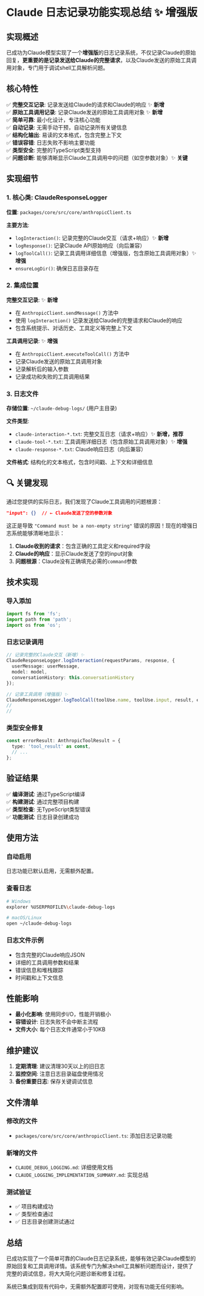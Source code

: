 # Claude 日志记录功能实现总结 ✨ 增强版

## 实现概述

已成功为Claude模型实现了一个**增强版**的日志记录系统，不仅记录Claude的原始回复，**更重要的是记录发送给Claude的完整请求**，以及Claude发送的原始工具调用对象，专门用于调试shell工具解析问题。

## 核心特性

✅ **完整交互记录**: 记录发送给Claude的请求和Claude的响应 ✨ **新增**  
✅ **原始工具调用记录**: 记录Claude发送的原始工具调用对象 ✨ **新增**  
✅ **简单可靠**: 最小化设计，专注核心功能  
✅ **自动记录**: 无需手动干预，自动记录所有关键信息  
✅ **结构化输出**: 易读的文本格式，包含完整上下文  
✅ **错误容错**: 日志失败不影响主要功能  
✅ **类型安全**: 完整的TypeScript类型支持  
✅ **问题诊断**: 能够清晰显示Claude工具调用中的问题（如空参数对象）✨ **关键**  

## 实现细节

### 1. 核心类: ClaudeResponseLogger

**位置**: `packages/core/src/core/anthropicClient.ts`

**主要方法**:
- `logInteraction()`: 记录完整的Claude交互（请求+响应）✨ **新增**
- `logResponse()`: 记录Claude API原始响应（向后兼容）
- `logToolCall()`: 记录工具调用详细信息（增强版，包含原始工具调用对象）✨ **增强**
- `ensureLogDir()`: 确保日志目录存在

### 2. 集成位置

**完整交互记录**: ✨ **新增**
- 在 `AnthropicClient.sendMessage()` 方法中
- 使用 `logInteraction()` 记录发送给Claude的完整请求和Claude的响应
- 包含系统提示、对话历史、工具定义等完整上下文

**工具调用记录**: ✨ **增强**
- 在 `AnthropicClient.executeToolCall()` 方法中  
- 记录Claude发送的原始工具调用对象
- 记录解析后的输入参数
- 记录成功和失败的工具调用结果

### 3. 日志文件

**存储位置**: `~/claude-debug-logs/` (用户主目录)

**文件类型**:
- `claude-interaction-*.txt`: 完整交互日志（请求+响应）✨ **新增，推荐**
- `claude-tool-*.txt`: 工具调用详细日志（包含原始工具调用对象）✨ **增强**
- `claude-response-*.txt`: Claude响应日志（向后兼容）

**文件格式**: 结构化的文本格式，包含时间戳、上下文和详细信息

## 🔍 **关键发现** 

通过您提供的实际日志，我们发现了Claude工具调用的问题根源：

```json
"input": {}  // ← Claude发送了空的参数对象
```

这正是导致 `"Command must be a non-empty string"` 错误的原因！现在的增强日志系统能够清晰地显示：

1. **Claude收到的请求**：包含正确的工具定义和required字段
2. **Claude的响应**：显示Claude发送了空的input对象  
3. **问题根源**：Claude没有正确填充必需的`command`参数

## 技术实现

### 导入添加
```typescript
import fs from 'fs';
import path from 'path';
import os from 'os';
```

### 日志记录调用
```typescript
// 记录完整的Claude交互（新增）✨
ClaudeResponseLogger.logInteraction(requestParams, response, {
  userMessage: userMessage,
  model: model,
  conversationHistory: this.conversationHistory
});

// 记录工具调用（增强版）✨
ClaudeResponseLogger.logToolCall(toolUse.name, toolUse.input, result, error, toolUse);
//                                                                                ↑
//                                                                        原始工具调用对象
```

### 类型安全修复
```typescript
const errorResult: AnthropicToolResult = {
  type: 'tool_result' as const,
  // ...
};
```

## 验证结果

✅ **编译测试**: 通过TypeScript编译  
✅ **构建测试**: 通过完整项目构建  
✅ **类型检查**: 无TypeScript类型错误  
✅ **功能测试**: 日志目录创建成功  

## 使用方法

### 自动启用
日志功能已默认启用，无需额外配置。

### 查看日志
```bash
# Windows
explorer %USERPROFILE%\claude-debug-logs

# macOS/Linux  
open ~/claude-debug-logs
```

### 日志文件示例
- 包含完整的Claude响应JSON
- 详细的工具调用参数和结果
- 错误信息和堆栈跟踪
- 时间戳和上下文信息

## 性能影响

- **最小化影响**: 使用同步I/O，性能开销极小
- **容错设计**: 日志失败不会中断主流程
- **文件大小**: 每个日志文件通常小于10KB

## 维护建议

1. **定期清理**: 建议清理30天以上的旧日志
2. **监控空间**: 注意日志目录磁盘使用情况
3. **备份重要日志**: 保存关键调试信息

## 文件清单

### 修改的文件
- `packages/core/src/core/anthropicClient.ts`: 添加日志记录功能

### 新增的文件
- `CLAUDE_DEBUG_LOGGING.md`: 详细使用文档
- `CLAUDE_LOGGING_IMPLEMENTATION_SUMMARY.md`: 实现总结

### 测试验证
- ✅ 项目构建成功
- ✅ 类型检查通过
- ✅ 日志目录创建测试通过

## 总结

已成功实现了一个简单可靠的Claude日志记录系统，能够有效记录Claude模型的原始回复和工具调用详情。该系统专门为解决shell工具解析问题而设计，提供了完整的调试信息，将大大简化问题诊断和修复过程。

系统已集成到现有代码中，无需额外配置即可使用，对现有功能无任何影响。